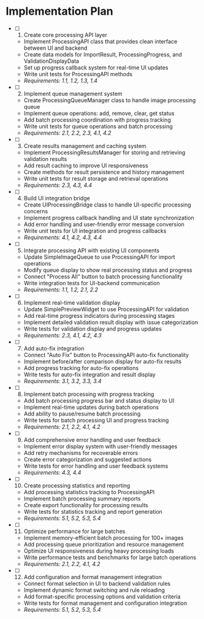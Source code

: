 # Implementation Plan

- [ ] 1. Create core processing API layer
  - Implement ProcessingAPI class that provides clean interface between UI and backend
  - Create data models for ImportResult, ProcessingProgress, and ValidationDisplayData
  - Set up progress callback system for real-time UI updates
  - Write unit tests for ProcessingAPI methods
  - _Requirements: 1.1, 1.2, 1.3, 1.4_

- [ ] 2. Implement queue management system
  - Create ProcessingQueueManager class to handle image processing queue
  - Implement queue operations: add, remove, clear, get status
  - Add batch processing coordination with progress tracking
  - Write unit tests for queue operations and batch processing
  - _Requirements: 2.1, 2.2, 2.3, 4.1, 4.2_

- [ ] 3. Create results management and caching system
  - Implement ProcessingResultsManager for storing and retrieving validation results
  - Add result caching to improve UI responsiveness
  - Create methods for result persistence and history management
  - Write unit tests for result storage and retrieval operations
  - _Requirements: 2.3, 4.3, 4.4_

- [ ] 4. Build UI integration bridge
  - Create UIProcessingBridge class to handle UI-specific processing concerns
  - Implement progress callback handling and UI state synchronization
  - Add error handling and user-friendly error message conversion
  - Write unit tests for UI integration and progress callbacks
  - _Requirements: 4.1, 4.2, 4.3, 4.4_

- [ ] 5. Integrate processing API with existing UI components
  - Update SimpleImageQueue to use ProcessingAPI for import operations
  - Modify queue display to show real processing status and progress
  - Connect "Process All" button to batch processing functionality
  - Write integration tests for UI-backend communication
  - _Requirements: 1.1, 1.2, 2.1, 2.2_

- [ ] 6. Implement real-time validation display
  - Update SimplePreviewWidget to use ProcessingAPI for validation
  - Add real-time progress indicators during processing stages
  - Implement detailed validation result display with issue categorization
  - Write tests for validation display and progress updates
  - _Requirements: 2.3, 4.1, 4.2, 4.3_

- [ ] 7. Add auto-fix integration
  - Connect "Auto Fix" button to ProcessingAPI auto-fix functionality
  - Implement before/after comparison display for auto-fix results
  - Add progress tracking for auto-fix operations
  - Write tests for auto-fix integration and result display
  - _Requirements: 3.1, 3.2, 3.3, 3.4_

- [ ] 8. Implement batch processing with progress tracking
  - Add batch processing progress bar and status display to UI
  - Implement real-time updates during batch operations
  - Add ability to pause/resume batch processing
  - Write tests for batch processing UI and progress tracking
  - _Requirements: 2.1, 2.2, 4.1, 4.2_

- [ ] 9. Add comprehensive error handling and user feedback
  - Implement error display system with user-friendly messages
  - Add retry mechanisms for recoverable errors
  - Create error categorization and suggested actions
  - Write tests for error handling and user feedback systems
  - _Requirements: 4.3, 4.4_

- [ ] 10. Create processing statistics and reporting
  - Add processing statistics tracking to ProcessingAPI
  - Implement batch processing summary reports
  - Create export functionality for processing results
  - Write tests for statistics tracking and report generation
  - _Requirements: 5.1, 5.2, 5.3, 5.4_

- [ ] 11. Optimize performance for large batches
  - Implement memory-efficient batch processing for 100+ images
  - Add processing queue prioritization and resource management
  - Optimize UI responsiveness during heavy processing loads
  - Write performance tests and benchmarks for large batch operations
  - _Requirements: 2.1, 2.2, 4.1, 4.2_

- [ ] 12. Add configuration and format management integration
  - Connect format selection in UI to backend validation rules
  - Implement dynamic format switching and rule reloading
  - Add format-specific processing options and validation criteria
  - Write tests for format management and configuration integration
  - _Requirements: 5.1, 5.2, 5.3, 5.4_
